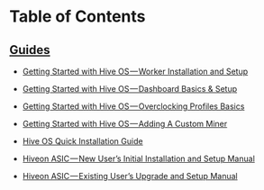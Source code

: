 Table of Contents
=================
## [Guides](guides.md)
- [Getting Started with Hive OS — Worker Installation and Setup](start_worker_setup.md)
- [Getting Started with Hive OS — Dashboard Basics & Setup](start_dashboard_setup.md)
- [Getting Started with Hive OS — Overclocking Profiles Basics](start_oc.md)
- [Getting Started with Hive OS — Adding A Custom Miner](start_custom_miner.md)

- [Hive OS Quick Installation Guide](quick_install.md)


- [Hiveon ASIC — New User’s Initial Installation and Setup Manual](hiveon_asic_new.md)
- [Hiveon ASIC — Existing User’s Upgrade and Setup Manual](guides/hiveon_asic_old.md)
